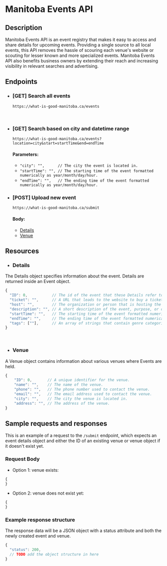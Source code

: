 # Manitoba Events API

## Description

Manitoba Events API is an event registry that makes it easy to access and share details for upcoming events. Providing a single source to all local events, this API removes the hassle of scouring each venue's website or scouting for lesser known and more specialized events. Manitoba Events API also benefits business owners by extending their reach and increasing visibility in relevant searches and advertising.

## Endpoints
- ### [GET] Search all events
    ```https://what-is-good-manitoba.ca/events```

<br>

- ### [GET] Search based on city and datetime range
    ```https://what-is-good-manitoba.ca/events?location=city&start=startTime&end=endTime```

    #### Parameters: 
    - `"city": "",      // The city the event is located in.`
    - `"startTime": "", // The starting time of the event formatted numerically as year/month/day/hour.`
    - `"endTime": "",   // The ending time of the event formatted numerically as year/month/day/hour.`


- ### [POST] Upload new event
    ```https://what-is-good-manitoba.ca/submit```

    #### Body: 
    - [Details](#details)
    - [Venue](#venue)

## Resources

- ### Details
The Details object specifies information about the event. Details are returned inside an Event object.

``` js
{
  "ID": 0,           // The id of the event that these Details refer to.
  "ticket": "",      // A URL that leads to the website to buy a ticket to the event.
  "host": "",        // The organization or person that is hosting the event.
  "description": "", // A short description of the event, purpose, or other details.
  "startTime": "",   // The starting time of the event formatted numerically as year/month/day/hour.
  "endTime": "",     // The ending time of the event formatted numerically as year/month/day/hour.
  "tags": [""],      // An array of strings that contain genre categories the event classifies as.
}
```

<br>

- ### Venue
A Venue object contains information about various venues where Events are held.

``` js
{
    "ID": 0,       // A unique identifier for the venue.
    "name": "",    // The name of the venue.
    "phone": "",   // The phone number used to contact the venue.
    "email": "",   // The email address used to contact the venue.
    "city": "",    // The city the venue is located in.
    "address": "", // The address of the venue.
}
```

## Sample requests and responses
This is an example of a request to the `/submit` endpoint, which expects an event details object and either the ID of an existing venue or venue object if it doesn't exist yet.

### Request Body

- Option 1: venue exists:
``` js
{
}
```

- Option 2: venue does not exist yet:
``` js
{
}
```

### Example response structure

The response data will be a JSON object with a status attribute and both the newly created event and venue.

``` js
{
  "status": 200,
  // TODO add the object structure in here
}
```